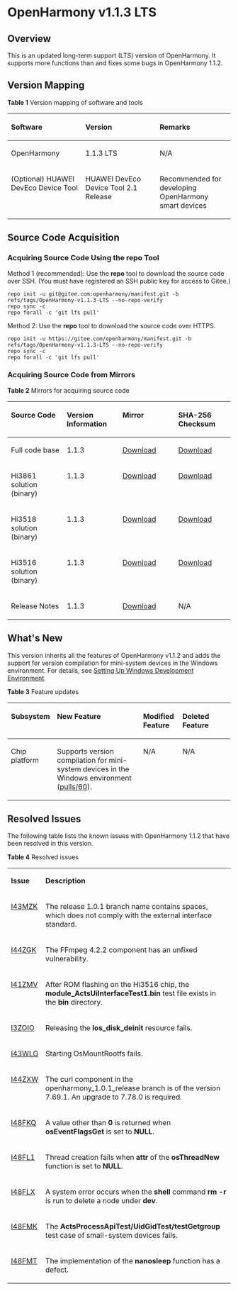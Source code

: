 # OpenHarmony v1.1.3 LTS<a name="EN-US_TOPIC_0000001207124067"></a>

## Overview<a name="section1846294912228"></a>

This is an updated long-term support \(LTS\) version of OpenHarmony. It supports more functions than and fixes some bugs in OpenHarmony 1.1.2.

## Version Mapping<a name="section395983762117"></a>

**Table  1**  Version mapping of software and tools

<a name="table17656123892412"></a>
<table><thead align="left"><tr id="row36572038122410"><th class="cellrowborder" valign="top" width="33.33333333333333%" id="mcps1.2.4.1.1"><p id="p63988321828"><a name="p63988321828"></a><a name="p63988321828"></a>Software</p>
</th>
<th class="cellrowborder" valign="top" width="33.33333333333333%" id="mcps1.2.4.1.2"><p id="p7398133211216"><a name="p7398133211216"></a><a name="p7398133211216"></a>Version</p>
</th>
<th class="cellrowborder" valign="top" width="33.33333333333333%" id="mcps1.2.4.1.3"><p id="p1239913216212"><a name="p1239913216212"></a><a name="p1239913216212"></a>Remarks</p>
</th>
</tr>
</thead>
<tbody><tr id="row2065873818240"><td class="cellrowborder" valign="top" width="33.33333333333333%" headers="mcps1.2.4.1.1 "><p id="p33994328215"><a name="p33994328215"></a><a name="p33994328215"></a>OpenHarmony</p>
</td>
<td class="cellrowborder" valign="top" width="33.33333333333333%" headers="mcps1.2.4.1.2 "><p id="p61561339133315"><a name="p61561339133315"></a><a name="p61561339133315"></a>1.1.3 LTS</p>
</td>
<td class="cellrowborder" valign="top" width="33.33333333333333%" headers="mcps1.2.4.1.3 "><p id="p7316162554817"><a name="p7316162554817"></a><a name="p7316162554817"></a>N/A</p>
</td>
</tr>
<tr id="row11660638162415"><td class="cellrowborder" valign="top" width="33.33333333333333%" headers="mcps1.2.4.1.1 "><p id="p17708321495"><a name="p17708321495"></a><a name="p17708321495"></a>(Optional) HUAWEI DevEco Device Tool</p>
</td>
<td class="cellrowborder" valign="top" width="33.33333333333333%" headers="mcps1.2.4.1.2 "><p id="p145078181321"><a name="p145078181321"></a><a name="p145078181321"></a>HUAWEI DevEco Device Tool 2.1 Release</p>
</td>
<td class="cellrowborder" valign="top" width="33.33333333333333%" headers="mcps1.2.4.1.3 "><p id="p1139765711198"><a name="p1139765711198"></a><a name="p1139765711198"></a>Recommended for developing OpenHarmony smart devices</p>
</td>
</tr>
</tbody>
</table>

## Source Code Acquisition<a name="section84808293211"></a>

### Acquiring Source Code Using the repo Tool<a name="section8394142222114"></a>

Method 1 \(recommended\): Use the  **repo**  tool to download the source code over SSH. \(You must have registered an SSH public key for access to Gitee.\)

```
repo init -u git@gitee.com:openharmony/manifest.git -b refs/tags/OpenHarmony-v1.1.3-LTS --no-repo-verify
repo sync -c
repo forall -c 'git lfs pull'
```

Method 2: Use the  **repo**  tool to download the source code over HTTPS.

```
repo init -u https://gitee.com/openharmony/manifest.git -b refs/tags/OpenHarmony-v1.1.3-LTS --no-repo-verify
repo sync -c
repo forall -c 'git lfs pull'
```

### Acquiring Source Code from Mirrors<a name="section8394142222113"></a>

**Table  2**  Mirrors for acquiring source code

<a name="table14394152217216"></a>
<table><thead align="left"><tr id="row15394132214217"><th class="cellrowborder" valign="top" width="25%" id="mcps1.2.5.1.1"><p id="p15394122214219"><a name="p15394122214219"></a><a name="p15394122214219"></a>Source Code</p>
</th>
<th class="cellrowborder" valign="top" width="25%" id="mcps1.2.5.1.2"><p id="p10394112292119"><a name="p10394112292119"></a><a name="p10394112292119"></a>Version Information</p>
</th>
<th class="cellrowborder" valign="top" width="25%" id="mcps1.2.5.1.3"><p id="p039562213211"><a name="p039562213211"></a><a name="p039562213211"></a>Mirror</p>
</th>
<th class="cellrowborder" valign="top" width="25%" id="mcps1.2.5.1.4"><p id="p1039572272110"><a name="p1039572272110"></a><a name="p1039572272110"></a>SHA-256 Checksum</p>
</th>
</tr>
</thead>
<tbody><tr id="row9395722182111"><td class="cellrowborder" valign="top" width="25%" headers="mcps1.2.5.1.1 "><p id="p039514225215"><a name="p039514225215"></a><a name="p039514225215"></a>Full code base</p>
</td>
<td class="cellrowborder" valign="top" width="25%" headers="mcps1.2.5.1.2 "><p id="p839514220217"><a name="p839514220217"></a><a name="p839514220217"></a>1.1.3</p>
</td>
<td class="cellrowborder" valign="top" width="25%" headers="mcps1.2.5.1.3 "><p id="p15931114016546"><a name="p15931114016546"></a><a name="p15931114016546"></a><a href="https://repo.huaweicloud.com/harmonyos/os/1.1.3/code-v1.1.3-LTS.tar.gz" target="_blank" rel="noopener noreferrer">Download</a></p>
</td>
<td class="cellrowborder" valign="top" width="25%" headers="mcps1.2.5.1.4 "><p id="p3770144281415"><a name="p3770144281415"></a><a name="p3770144281415"></a><a href="https://repo.huaweicloud.com/harmonyos/os/1.1.3/code-v1.1.3-LTS.tar.gz.sha256" target="_blank" rel="noopener noreferrer">Download</a></p>
</td>
</tr>
<tr id="row1739512225217"><td class="cellrowborder" valign="top" width="25%" headers="mcps1.2.5.1.1 "><p id="p1839592272117"><a name="p1839592272117"></a><a name="p1839592272117"></a>Hi3861 solution (binary)</p>
</td>
<td class="cellrowborder" valign="top" width="25%" headers="mcps1.2.5.1.2 "><p id="p7395722112113"><a name="p7395722112113"></a><a name="p7395722112113"></a>1.1.3</p>
</td>
<td class="cellrowborder" valign="top" width="25%" headers="mcps1.2.5.1.3 "><p id="p29291940175415"><a name="p29291940175415"></a><a name="p29291940175415"></a><a href="https://repo.huaweicloud.com/harmonyos/os/1.1.3/wifiiot-1.1.3.tar.gz" target="_blank" rel="noopener noreferrer">Download</a></p>
</td>
<td class="cellrowborder" valign="top" width="25%" headers="mcps1.2.5.1.4 "><p id="p134864584147"><a name="p134864584147"></a><a name="p134864584147"></a><a href="https://repo.huaweicloud.com/harmonyos/os/1.1.3/wifiiot-1.1.3.tar.gz.sha256" target="_blank" rel="noopener noreferrer">Download</a></p>
</td>
</tr>
<tr id="row16395122262110"><td class="cellrowborder" valign="top" width="25%" headers="mcps1.2.5.1.1 "><p id="p12395172242118"><a name="p12395172242118"></a><a name="p12395172242118"></a>Hi3518 solution (binary)</p>
</td>
<td class="cellrowborder" valign="top" width="25%" headers="mcps1.2.5.1.2 "><p id="p12395182210215"><a name="p12395182210215"></a><a name="p12395182210215"></a>1.1.3</p>
</td>
<td class="cellrowborder" valign="top" width="25%" headers="mcps1.2.5.1.3 "><p id="p125681045181518"><a name="p125681045181518"></a><a name="p125681045181518"></a><a href="https://repo.huaweicloud.com/harmonyos/os/1.1.3/ipcamera_hi3518ev300-1.1.3.tar.gz" target="_blank" rel="noopener noreferrer">Download</a></p>
</td>
<td class="cellrowborder" valign="top" width="25%" headers="mcps1.2.5.1.4 "><p id="p4607175915149"><a name="p4607175915149"></a><a name="p4607175915149"></a><a href="https://repo.huaweicloud.com/harmonyos/os/1.1.3/ipcamera_hi3518ev300-1.1.3.tar.gz.sha256" target="_blank" rel="noopener noreferrer">Download</a></p>
</td>
</tr>
<tr id="row1839592272117"><td class="cellrowborder" valign="top" width="25%" headers="mcps1.2.5.1.1 "><p id="p8395322182113"><a name="p8395322182113"></a><a name="p8395322182113"></a>Hi3516 solution (binary)</p>
</td>
<td class="cellrowborder" valign="top" width="25%" headers="mcps1.2.5.1.2 "><p id="p20395152262114"><a name="p20395152262114"></a><a name="p20395152262114"></a>1.1.3</p>
</td>
<td class="cellrowborder" valign="top" width="25%" headers="mcps1.2.5.1.3 "><p id="p10455184661518"><a name="p10455184661518"></a><a name="p10455184661518"></a><a href="https://repo.huaweicloud.com/harmonyos/os/1.1.3/ipcamera_hi3516dv300-1.1.3.tar.gz" target="_blank" rel="noopener noreferrer">Download</a></p>
</td>
<td class="cellrowborder" valign="top" width="25%" headers="mcps1.2.5.1.4 "><p id="p84951102150"><a name="p84951102150"></a><a name="p84951102150"></a><a href="https://repo.huaweicloud.com/harmonyos/os/1.1.3/ipcamera_hi3516dv300-1.1.3.tar.gz.sha256" target="_blank" rel="noopener noreferrer">Download</a></p>
</td>
</tr>
<tr id="row3396822162120"><td class="cellrowborder" valign="top" width="25%" headers="mcps1.2.5.1.1 "><p id="p18506191313914"><a name="p18506191313914"></a><a name="p18506191313914"></a>Release Notes</p>
</td>
<td class="cellrowborder" valign="top" width="25%" headers="mcps1.2.5.1.2 "><p id="p10396102282110"><a name="p10396102282110"></a><a name="p10396102282110"></a>1.1.3</p>
</td>
<td class="cellrowborder" valign="top" width="25%" headers="mcps1.2.5.1.3 "><p id="p88931840195416"><a name="p88931840195416"></a><a name="p88931840195416"></a><a href="https://repo.huaweicloud.com/harmonyos/os/1.1.3/OpenHarmony-Release-Notes-1.1.3-LTS.zip" target="_blank" rel="noopener noreferrer">Download</a></p>
</td>
<td class="cellrowborder" valign="top" width="25%" headers="mcps1.2.5.1.4 "><p id="p039662242117"><a name="p039662242117"></a><a name="p039662242117"></a>N/A</p>
</td>
</tr>
</tbody>
</table>

## What's New<a name="section175225345334"></a>

This version inherits all the features of OpenHarmony v1.1.2 and adds the support for version compilation for mini-system devices in the Windows environment. For details, see  [Setting Up Windows Development Environment](https://gitee.com/openharmony/docs/blob/master/en/device-dev/quick-start/quickstart-lite-env-setup-windows.md).

**Table  3**  Feature updates

<a name="table143385853320"></a>
<table><thead align="left"><tr id="row53375863312"><th class="cellrowborder" valign="top" width="16.650000000000002%" id="mcps1.2.5.1.1"><p id="p20331858193317"><a name="p20331858193317"></a><a name="p20331858193317"></a>Subsystem</p>
</th>
<th class="cellrowborder" valign="top" width="41.21%" id="mcps1.2.5.1.2"><p id="p1133115820331"><a name="p1133115820331"></a><a name="p1133115820331"></a>New Feature</p>
</th>
<th class="cellrowborder" valign="top" width="17.71%" id="mcps1.2.5.1.3"><p id="p162468531345"><a name="p162468531345"></a><a name="p162468531345"></a>Modified Feature</p>
</th>
<th class="cellrowborder" valign="top" width="24.43%" id="mcps1.2.5.1.4"><p id="p9985141863716"><a name="p9985141863716"></a><a name="p9985141863716"></a>Deleted Feature</p>
</th>
</tr>
</thead>
<tbody><tr id="row333115812331"><td class="cellrowborder" valign="top" width="16.650000000000002%" headers="mcps1.2.5.1.1 "><p id="p15480923174611"><a name="p15480923174611"></a><a name="p15480923174611"></a>Chip platform</p>
</td>
<td class="cellrowborder" valign="top" width="41.21%" headers="mcps1.2.5.1.2 "><p id="p474222917578"><a name="p474222917578"></a><a name="p474222917578"></a>Supports version compilation for mini-system devices in the Windows environment (<a href="https://gitee.com/openharmony/device_hisilicon_hispark_pegasus/pulls/60" target="_blank" rel="noopener noreferrer">pulls/60</a>).</p>
</td>
<td class="cellrowborder" valign="top" width="17.71%" headers="mcps1.2.5.1.3 "><p id="p94461923104618"><a name="p94461923104618"></a><a name="p94461923104618"></a>N/A</p>
</td>
<td class="cellrowborder" valign="top" width="24.43%" headers="mcps1.2.5.1.4 "><p id="p1460857115614"><a name="p1460857115614"></a><a name="p1460857115614"></a>N/A</p>
</td>
</tr>
</tbody>
</table>

## Resolved Issues<a name="section11935243172612"></a>

The following table lists the known issues with OpenHarmony 1.1.2 that have been resolved in this version.

**Table  4**  Resolved issues

<a name="table5308291018"></a>
<table><tbody><tr id="row73101295119"><td class="cellrowborder" valign="top" width="13.59%"><p id="p1845502010211"><a name="p1845502010211"></a><a name="p1845502010211"></a><strong id="b3449164525717"><a name="b3449164525717"></a><a name="b3449164525717"></a>Issue</strong></p>
</td>
<td class="cellrowborder" valign="top" width="86.41%"><p id="p845516201624"><a name="p845516201624"></a><a name="p845516201624"></a><strong id="b86724463576"><a name="b86724463576"></a><a name="b86724463576"></a>Description</strong></p>
</td>
</tr>
<tr id="row78547572268"><td class="cellrowborder" valign="top" width="13.59%"><p id="p141901219281"><a name="p141901219281"></a><a name="p141901219281"></a><a href="https://gitee.com/openharmony/startup_syspara_lite/issues/I43MZK?from=project-issue" target="_blank" rel="noopener noreferrer">I43MZK</a></p>
</td>
<td class="cellrowborder" valign="top" width="86.41%"><p id="p8660192092913"><a name="p8660192092913"></a><a name="p8660192092913"></a>The release 1.0.1 branch name contains spaces, which does not comply with the external interface standard.</p>
</td>
</tr>
<tr id="row680373152713"><td class="cellrowborder" valign="top" width="13.59%"><p id="p1519061122812"><a name="p1519061122812"></a><a name="p1519061122812"></a><a href="https://gitee.com/openharmony/device_hisilicon_third_party_ffmpeg/issues/I44ZGK?from=project-issue" target="_blank" rel="noopener noreferrer">I44ZGK</a></p>
</td>
<td class="cellrowborder" valign="top" width="86.41%"><p id="p466010208291"><a name="p466010208291"></a><a name="p466010208291"></a>The FFmpeg 4.2.2 component has an unfixed vulnerability.</p>
</td>
</tr>
<tr id="row75041084274"><td class="cellrowborder" valign="top" width="13.59%"><p id="p101912112816"><a name="p101912112816"></a><a name="p101912112816"></a><a href="https://gitee.com/openharmony/graphic_utils/issues/I41ZMV?from=project-issue" target="_blank" rel="noopener noreferrer">I41ZMV</a></p>
</td>
<td class="cellrowborder" valign="top" width="86.41%"><p id="p11661520172917"><a name="p11661520172917"></a><a name="p11661520172917"></a>After ROM flashing on the Hi3516 chip, the <strong id="b265419439384"><a name="b265419439384"></a><a name="b265419439384"></a>module_ActsUiInterfaceTest1.bin</strong> test file exists in the <strong id="b677465173814"><a name="b677465173814"></a><a name="b677465173814"></a>bin</strong> directory.</p>
</td>
</tr>
<tr id="row8505381278"><td class="cellrowborder" valign="top" width="13.59%"><p id="p219120113281"><a name="p219120113281"></a><a name="p219120113281"></a><a href="https://gitee.com/openharmony/kernel_liteos_a/issues/I3ZOIO?from=project-issue" target="_blank" rel="noopener noreferrer">I3ZOIO</a></p>
</td>
<td class="cellrowborder" valign="top" width="86.41%"><p id="p13661720132914"><a name="p13661720132914"></a><a name="p13661720132914"></a>Releasing the <strong id="b840314566256"><a name="b840314566256"></a><a name="b840314566256"></a>los_disk_deinit</strong> resource fails.</p>
</td>
</tr>
<tr id="row73421521112712"><td class="cellrowborder" valign="top" width="13.59%"><p id="p819116112288"><a name="p819116112288"></a><a name="p819116112288"></a><a href="https://gitee.com/openharmony/kernel_liteos_a/issues/I43WLG?from=project-issue" target="_blank" rel="noopener noreferrer">I43WLG</a></p>
</td>
<td class="cellrowborder" valign="top" width="86.41%"><p id="p10661920202920"><a name="p10661920202920"></a><a name="p10661920202920"></a>Starting OsMountRootfs fails.</p>
</td>
</tr>
<tr id="row234311215276"><td class="cellrowborder" valign="top" width="13.59%"><p id="p15191121102819"><a name="p15191121102819"></a><a name="p15191121102819"></a><a href="https://gitee.com/openharmony/third_party_curl/issues/I44ZXW?from=project-issue" target="_blank" rel="noopener noreferrer">I44ZXW</a></p>
</td>
<td class="cellrowborder" valign="top" width="86.41%"><p id="p196616205294"><a name="p196616205294"></a><a name="p196616205294"></a>The curl component in the openharmony_1.0.1_release branch is of the version 7.69.1. An upgrade to 7.78.0 is required.</p>
</td>
</tr>
<tr id="row334482119275"><td class="cellrowborder" valign="top" width="13.59%"><p id="p319271112813"><a name="p319271112813"></a><a name="p319271112813"></a><a href="https://gitee.com/openharmony/kernel_liteos_m/issues/I48FKQ?from=project-issue" target="_blank" rel="noopener noreferrer">I48FKQ</a></p>
</td>
<td class="cellrowborder" valign="top" width="86.41%"><p id="p2662122011293"><a name="p2662122011293"></a><a name="p2662122011293"></a>A value other than <strong id="b07721660368"><a name="b07721660368"></a><a name="b07721660368"></a>0</strong> is returned when <strong id="b92981718174816"><a name="b92981718174816"></a><a name="b92981718174816"></a>osEventFlagsGet</strong> is set to <strong id="b159112218486"><a name="b159112218486"></a><a name="b159112218486"></a>NULL</strong>.</p>
</td>
</tr>
<tr id="row13445213279"><td class="cellrowborder" valign="top" width="13.59%"><p id="p519211112814"><a name="p519211112814"></a><a name="p519211112814"></a><a href="https://gitee.com/openharmony/kernel_liteos_m/issues/I48FL1?from=project-issue" target="_blank" rel="noopener noreferrer">I48FL1</a></p>
</td>
<td class="cellrowborder" valign="top" width="86.41%"><p id="p16662122072913"><a name="p16662122072913"></a><a name="p16662122072913"></a>Thread creation fails when <strong id="b144161133114813"><a name="b144161133114813"></a><a name="b144161133114813"></a>attr</strong> of the <strong id="b555203710487"><a name="b555203710487"></a><a name="b555203710487"></a>osThreadNew</strong> function is set to <strong id="b721004154817"><a name="b721004154817"></a><a name="b721004154817"></a>NULL</strong>.</p>
</td>
</tr>
<tr id="row2870132842718"><td class="cellrowborder" valign="top" width="13.59%"><p id="p119213142815"><a name="p119213142815"></a><a name="p119213142815"></a><a href="https://gitee.com/openharmony/kernel_liteos_a/issues/I48FLX?from=project-issue" target="_blank" rel="noopener noreferrer">I48FLX</a></p>
</td>
<td class="cellrowborder" valign="top" width="86.41%"><p id="p1122204643118"><a name="p1122204643118"></a><a name="p1122204643118"></a>A system error occurs when the <strong id="b109034916347"><a name="b109034916347"></a><a name="b109034916347"></a>shell</strong> command <strong id="b3156202413337"><a name="b3156202413337"></a><a name="b3156202413337"></a>rm -r</strong> is run to delete a node under <strong id="b20501131173514"><a name="b20501131173514"></a><a name="b20501131173514"></a>dev</strong>.</p>
</td>
</tr>
<tr id="row687215281272"><td class="cellrowborder" valign="top" width="13.59%"><p id="p1719211152813"><a name="p1719211152813"></a><a name="p1719211152813"></a><a href="https://gitee.com/openharmony/kernel_liteos_a/issues/I48FMK?from=project-issue" target="_blank" rel="noopener noreferrer">I48FMK</a></p>
</td>
<td class="cellrowborder" valign="top" width="86.41%"><p id="p20662112012294"><a name="p20662112012294"></a><a name="p20662112012294"></a>The <strong id="b189528524917"><a name="b189528524917"></a><a name="b189528524917"></a>ActsProcessApiTest/UidGidTest/testGetgroup</strong> test case of small-system devices fails.</p>
</td>
</tr>
<tr id="row6873128172716"><td class="cellrowborder" valign="top" width="13.59%"><p id="p111921413286"><a name="p111921413286"></a><a name="p111921413286"></a><a href="https://gitee.com/openharmony/kernel_liteos_a/issues/I48FMT?from=project-issue" target="_blank" rel="noopener noreferrer">I48FMT</a></p>
</td>
<td class="cellrowborder" valign="top" width="86.41%"><p id="p1866222062911"><a name="p1866222062911"></a><a name="p1866222062911"></a>The implementation of the <strong id="b4252142319318"><a name="b4252142319318"></a><a name="b4252142319318"></a>nanosleep</strong> function has a defect.</p>
</td>
</tr>
</tbody>
</table>

